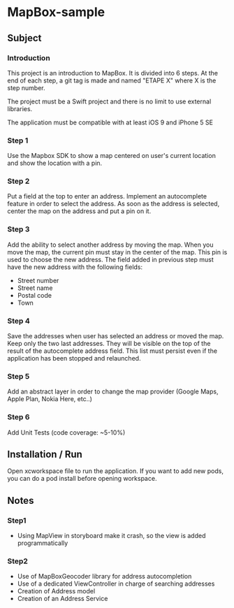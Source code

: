 # MapBox-sample
## Subject
### Introduction
This project is an introduction to MapBox. It is divided into 6 steps. At the end of each step, a git tag is made and named "ETAPE X" where X is the step number.

The project must be a Swift project and there is no limit to use external libraries.

The application must be compatible with at least iOS 9 and iPhone 5 SE

### Step 1
Use the Mapbox SDK to show a map centered on user's current location and show the location with a pin.

### Step 2
Put a field at the top to enter an address. Implement an autocomplete feature in order to select the address. As soon as the address is selected, center the map on the address and put a pin on it.

### Step 3
Add the ability to select another address by moving the map. When you move the map, the current pin must stay in the center of the map. This pin is used to choose the new address. The field added in previous step must have the new address with the following fields: 

 - Street number
 - Street name
 - Postal code
 - Town

### Step 4
Save the addresses when user has selected an address or moved the map. Keep only the two last addresses. They will be visible on the top of the result of the autocomplete address field. This list must persist even if the application has been stopped and relaunched.

### Step 5
Add an abstract layer in order to change the map provider (Google Maps, Apple Plan, Nokia Here, etc..)

### Step 6 
Add Unit Tests (code coverage: ~5-10%)

## Installation / Run
Open xcworkspace file to run the application. If you want to add new pods, you can do a pod install before opening workspace.

## Notes
### Step1
 - Using MapView in storyboard make it crash, so the view is added programmatically

### Step2
 - Use of MapBoxGeocoder library for address autocompletion
 - Use of a dedicated ViewController in charge of searching addresses
 - Creation of Address model
 - Creation of an Address Service
